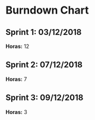 # Burndown Chart

## Sprint 1: 03/12/2018

**Horas:** 12

## Sprint 2: 07/12/2018

**Horas:** 7

## Sprint 3: 09/12/2018

**Horas:** 3
